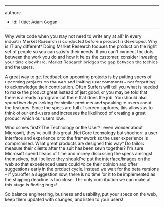 

---
authors:
  - id: 1
    title: Adam Cogan
---




<span class='intro'> Why write code when you may not need to write any at all? In every industry Market Research is conducted before a product is developed. Why is IT any different? Doing Market Research focuses the product on the right set of people so you can satisfy their needs. If you can't connect the dots between the work you do and how it helps the customer, consider investing your time elsewhere. Market Research bridges the gap between the techies and the users.
<br> </span>


  <p>A great way to get feedback on upcoming projects is by putting specs of upcoming projects&#160;on the web and inviting user comments - not forgetting to acknowledge their contribution. Often Surfers will tell you what is needed to make the product great instead of just good, or you may be told that there is already a program out there that does the job. You should also spend two days looking for similar products and speaking to users about the features. Since the specs are full of screen captures, this allows us to think of our end-users and increases the likelihood of creating a great product which our users love.</p>
<p>Who comes first? The Technology or the User? I even wonder about Microsoft, they've built this great .Net&#160;Core&#160;technology but&#160;shoehorn a user interface and experience onto the framework so the user experience is compromised.&#160;What great products are designed this way? Do tailors measure their clients after the suit has been sewn together? I'm sure Microsoft spend heaps of time and money discussing the specs amongst themselves, but I believe they should've put the interface/Images on the web so that experienced users could voice their opinion and offer suggestions early in the product cycle. Instead we wait for the beta versions - if you offer a suggestion now, there is no time for it to be implemented as the shipping deadline is too close. The only contribution we can make at this stage is finding bugs! </p>
<p>So balance engineering, business and usability, put your specs on the web, keep them updated with changes, and listen to your users!</p>



